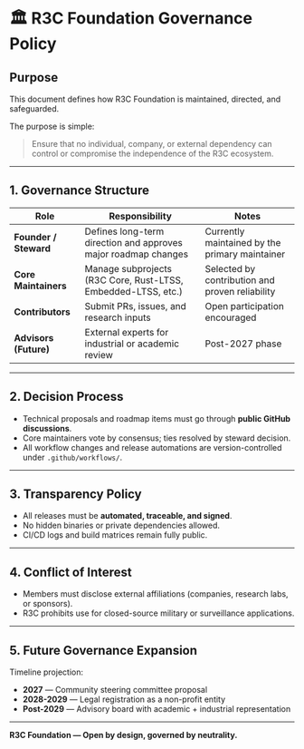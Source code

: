 # 🏛️ R3C Foundation Governance Policy

## Purpose
This document defines how R3C Foundation is maintained, directed, and safeguarded.

The purpose is simple:
> Ensure that no individual, company, or external dependency can control or compromise the independence of the R3C ecosystem.

---

## 1. Governance Structure

| Role | Responsibility | Notes |
|------|----------------|-------|
| **Founder / Steward** | Defines long-term direction and approves major roadmap changes | Currently maintained by the primary maintainer |
| **Core Maintainers** | Manage subprojects (R3C Core, Rust-LTSS, Embedded-LTSS, etc.) | Selected by contribution and proven reliability |
| **Contributors** | Submit PRs, issues, and research inputs | Open participation encouraged |
| **Advisors (Future)** | External experts for industrial or academic review | Post-2027 phase |

---

## 2. Decision Process
- Technical proposals and roadmap items must go through **public GitHub discussions**.  
- Core maintainers vote by consensus; ties resolved by steward decision.
- All workflow changes and release automations are version-controlled under `.github/workflows/`.

---

## 3. Transparency Policy
- All releases must be **automated, traceable, and signed**.  
- No hidden binaries or private dependencies allowed.
- CI/CD logs and build matrices remain fully public.

---

## 4. Conflict of Interest
- Members must disclose external affiliations (companies, research labs, or sponsors).
- R3C prohibits use for closed-source military or surveillance applications.

---

## 5. Future Governance Expansion
Timeline projection:
- **2027** — Community steering committee proposal  
- **2028-2029** — Legal registration as a non-profit entity  
- **Post-2029** — Advisory board with academic + industrial representation  

---

**R3C Foundation — Open by design, governed by neutrality.**
